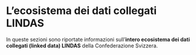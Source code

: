 # L’ecosistema dei dati collegati LINDAS

In queste sezioni sono riportate informazioni sull’**intero ecosistema dei dati collegati (linked data) LINDAS** della Confederazione Svizzera.


